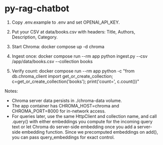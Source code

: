 # py-rag-chatbot

1) Copy .env.example to .env and set OPENAI_API_KEY.
2) Put your CSV at data/books.csv with headers: Title, Authors, Description, Category.
3) Start Chroma:
   docker compose up -d chroma

4) Ingest once:
   docker compose run --rm app python ingest.py --csv /app/data/books.csv --collection books

5) Verify count:
   docker compose run --rm app python -c "from db.chroma_client import get_or_create_collection; c=get_or_create_collection('books'); print('count=', c.count())"

Notes:
- Chroma server data persists in ./chroma-data volume.
- The app container has CHROMA_HOST=chroma and CHROMA_PORT=8000 for in-network access.
- For queries later, use the same HttpClient and collection name, and call .query() with either embeddings you compute for the incoming query text or let Chroma do server-side embedding once you add a server-side embedding function. Since we precomputed embeddings on add(), you can pass query_embeddings for exact control.
